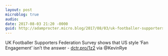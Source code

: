 ```yaml
---
layout: post
microblog: true
audio: 
date: 2017-08-03 21:20 -0000
guid: http://adamprocter.micro.blog/2017/08/03/uk-footballer-supporters.html
---
```

UK Footballer Supporters Federation Survey shows that US style ‘Fan Engagement’ isn’t the answer - [dctr.pro/1z2](http://dctr.pro/1z2) via @KevinRye
